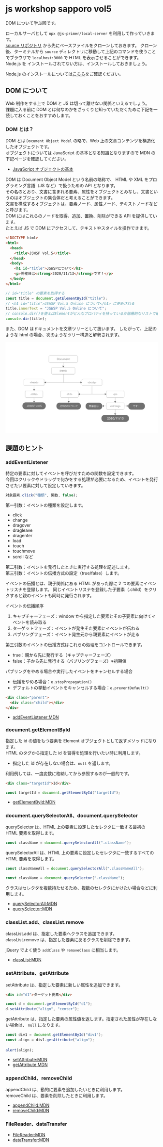 # js workshop sapporo vol5

DOM について学ぶ回です。

ローカルサーバとして `npx @js-primer/local-server` を利用して作っていきます。  
[source リポジトリ](https://github.com/js-workshop-sapporo/source) から先にベースファイルをクローンしておきます。
クローン後、ターミナルから `source` ディレクトリに移動して上記のコマンドを使うことでブラウザで `localhost:3000` で HTML を表示させることができます。  
Node.js を インストールされてない方は、インストールしておきましょう。

Node.js のインストールについては[こちら](https://github.com/js-workshop-sapporo/document/tree/master/doc/node)をご確認ください。

## DOM について

Web 制作をする上で DOM と JS は切って離せない関係といえるでしょう。  
課題に入る前に DOM とは何なのかをざっくりと知っていただくために下記を一読しておくことをおすすめします。

### DOM とは？

DOM とは `Document Object Model` の略で、Web 上の文章コンテンツを構造化したオブジェクトです。  
オブジェクトについては JavaScript の基本となる知識となりますので MDN の下記ページを確認してください。

- [JavaScript オブジェクトの基本](https://developer.mozilla.org/ja/docs/Learn/JavaScript/Objects/Basics)

DOM は Document Object Model という名前の略称で、 HTML や XML をプログラミング言語（JS など）で扱うための API となります。  
その名のとおり、文書に含まれる要素、属性をオブジェクトとみなし、文書というのはオブジェクトの集合体だと考えることができます。  
文書を構成するオブジェクトは、要素ノード、属性ノード、テキストノードなどと呼びます。  
DOM にはこれらのノードを取得、追加、置換、削除ができる API を提供しています。  
たとえば JS で DOM にアクセスして、テキストやスタイルを操作できます。

```html
<!DOCTYPE html>
<html>
  <head>
    <title>JSWSP Vol.5</title>
  </head>
  <body>
    <h1 id="title">JSWSPについて</h1>
    <p>開催日は<strong>2020/11/13</strong>です！</p>
  </body>
</html>
```

```javascript
// id="title" の要素を取得する
const title = document.getElementById("title");
// <h1 id="title">JSWSP Vol.5 Online について</h1> に更新される
title.innerText = "JSWSP Vol.5 Online について";
// console.dir()を使えばElementがどんなプロパティを持っているか階層的なリストで確認できます
console.dir(title);
```

また、DOM はドキュメントを文章ツリーとして扱います。
したがって、上記のような html の場合、次のようなツリー構造と解釈されます。

![ドキュメントツリー](./document_tree.png)

## 課題のヒント

### addEventListener

特定の要素に対してイベントを呼びだすための関数を設定できます。  
今回はクリックやドラッグで何かをする処理が必要になるため、イベントを発行させたい要素に対して設定していきます。

```js
対象要素.click("種類", 関数, false);
```

第一引数：イベントの種類を設定します。

- click
- change
- dragover
- dragleave
- dragenter
- load
- touch
- touchmove
- scroll など

第二引数：イベントを発行したときに実行する処理を記述します。  
第三引数：イベントの伝播方式の設定（true/false）します。

イベントの伝播とは、親子関係にある HTML があった際に 2 つの要素にイベントリスナを登録します。
同じイベントリスナを登録した子要素（.child）をクリクすると親のイベントも同時に発行されます。

イベントの伝播順序

1. キャプチャーフェーズ：window から指定した要素とその子要素に向けてイベントを読み取る
2. ターゲットフェーズ：イベントが発生そた要素にイベントが伝わる
3. バブリングフェーズ：イベント発生元から親要素にイベントが走る

第三引数のイベントの伝播方式はこれらの処理をコントロールできます。

- true：親から先に発行する（キャプチャーフェーズ）
- false：子から先に発行する（パプリングフェーズ）※初期値

パブリングをやめる場合や実行したイベントをキャンセルする場合

- 伝播をやめる場合：`e.stopPropagation()`
- デフォルトの挙動イベントをキャンセルする場合：`e.preventDefault()`

```html
<div class="parent">
  <div class="child"></div>
</div>
```

- [addEventListener:MDN](https://developer.mozilla.org/ja/docs/Web/API/EventTarget/addEventListener)

### document.getElementById

指定した id の値をもつ要素を Element オブジェクトとして返すメソッドになります。  
HTML のタグから指定した id を習得を処理を行いたい時に利用します。

- 指定した id が存在しない場合は、`null` を返します。

利用例しては、一度変数に格納してから参照するのが一般的です。

```html
<div class="targetId">Id</div>
```

```js
const targetId = document.getElementById("targetId");
```

- [getElementById:MDN](https://developer.mozilla.org/ja/docs/Web/API/Document/getElementById)

### document.querySelectorAll、document.querySelector

querySelector は、HTML 上の要素に設定したセレクタに一致する最初の HTML 要素を取得します。

```js
const className = document.querySelectorAll(".className");
```

querySelectorAll は、HTML 上の要素に設定したセレクタに一致するすべての HTML 要素を取得します。

```js
const classNameAll = document.querySelectorAll(".classNameAll");
```

```js
const className = document.querySelector(".className");
```

クラスはセレクタを複数持たせるため、複数のセレクタにかけたい場合などに利用します。

- [querySelectorAll:MDN](https://developer.mozilla.org/ja/docs/Web/API/Document/querySelectorAll)
- [querySelector:MDN](https://developer.mozilla.org/ja/docs/Web/API/Document/querySelector)

### classList.add、classList.remove

classList.add は、指定した要素へクラスを追加できます。  
classList.remove は、指定した要素にあるクラスを削除できます。

jQuery でよく使う `addClass` や `removeClass` に相当します。

- [classList:MDN](https://developer.mozilla.org/ja/docs/Web/API/Element/classList)

### setAttribute、getAttribute

setAttribute は、指定した要素に新しい属性を追加できます。

```html
<div id="d1">ターゲット要素</div>
```

```js
const d = document.getElementById("d1");
d.setAttribute("align", "center");
```

getAttribute は、指定した要素の属性値を返します。指定された属性が存在しない場合は、 `null` になります。

```js
const div1 = document.getElementById("div1");
const align = div1.getAttribute("align");

alert(align);
```

- [setAttribute:MDN](https://developer.mozilla.org/ja/docs/Web/API/Element/setAttribute)
- [getAttribute:MDN](https://developer.mozilla.org/ja/docs/Web/API/Element/getAttribute)

### appendChild、removeChild

appendChild は、動的に要素を追加したいときに利用します。  
removeChild は、要素を削除したときに利用します。

- [appendChild:MDN](https://developer.mozilla.org/ja/docs/Web/API/Node/appendChild)
- [removeChild:MDN](https://developer.mozilla.org/ja/docs/Web/API/Node/removeChild)

### FileReader、dataTransfer

- [FileReader:MDN](https://developer.mozilla.org/ja/docs/Web/API/FileReader)
- [dataTransfer:MDN](https://developer.mozilla.org/ja/docs/Web/API/DataTransfer)
